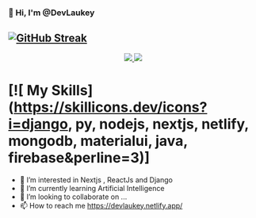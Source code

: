  ### 👋 Hi, I'm @DevLaukey
## [![GitHub Streak](https://streak-stats.demolab.com?user=DevLaukey&theme=vue-dark&hide_border=true&date_format=M%20j%5B%2C%20Y%5D&mode=weekly)](https://git.io/streak-stats)

<p align="center">
  <a href="https://skillicons.dev">
    <img src="https://skillicons.dev/icons?i=git,ts,tailwind,supabase,js,c, solidity, styledcomponents, react ,html, css " />
   <img src="https://skillicons.dev/icons?i= django, py, nodejs, nextjs, netlify, mongodb, materialui, java, firebase " />
  </a>
</p>


# [![ My Skills](https://skillicons.dev/icons?i=django, py, nodejs, nextjs, netlify, mongodb, materialui, java, firebase&perline=3)]

 
- 👀 I’m interested in Nextjs , ReactJs and Django
- 🌱 I’m currently learning Artificial Intelligence
- 💞️ I’m looking to collaborate on ...
- 📫 How to reach me https://devlaukey.netlify.app/


<!---
DevLaukey/DevLaukey is a ✨ special ✨ repository because its `README.md` (this file) appears on your GitHub profile.
You can click the Preview link to take a look at your changes.
--->
